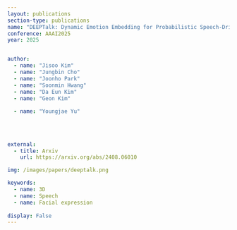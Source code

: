 ```yaml
---
layout: publications
section-type: publications
name: "DEEPTalk: Dynamic Emotion Embedding for Probabilistic Speech-Driven 3D Face Animation"
conference: AAAI2025 
year: 2025


author:
  - name: "Jisoo Kim"
  - name: "Jungbin Cho"
  - name: "Joonho Park"
  - name: "Soonmin Hwang"
  - name: "Da Eun Kim"
  - name: "Geon Kim"
  
  - name: "Youngjae Yu"
  
  
  
  
external:
  - title: Arxiv
    url: https://arxiv.org/abs/2408.06010

img: /images/papers/deeptalk.png

keywords:
  - name: 3D
  - name: Speech
  - name: Facial expression
  
display: False
---
```

